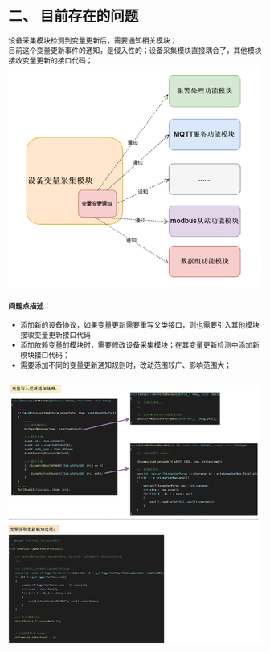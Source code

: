 # 二、 目前存在的问题

设备采集模块检测到变量更新后，需要通知相关模块；<br>
目前这个变量更新事件的通知，是侵入性的；设备采集模块直接耦合了，其他模块接收变量更新的接口代码；
<img src="../imgs/var-ori.png" alt="var-ori" style="zoom:100%;" />

#### 问题点描述：
- 添加新的设备协议，如果变量更新需要重写父类接口，则也需要引入其他模块接收变量更新接口代码
- 添加依赖变量的模块时，需要修改设备采集模块；在其变量更新检测中添加新模块接口代码；
- 需要添加不同的变量更新通知规则时，改动范围较广、影响范围大；<br><br>



<img src="../imgs/02-2.png" alt="02-2" style="zoom:100%;" />



